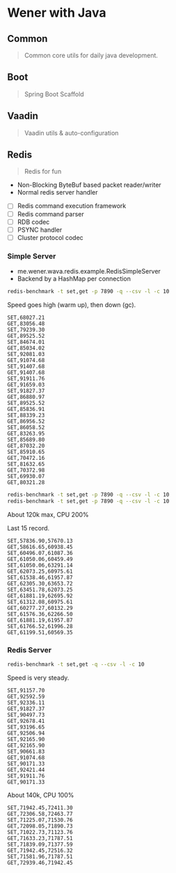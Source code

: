 # Wener with Java

## Common

> Common core utils for daily java development.

## Boot

> Spring Boot Scaffold

## Vaadin

> Vaadin utils & auto-configuration

## Redis

> Redis for fun

* Non-Blocking ByteBuf based packet reader/writer
* Normal redis server handler
* [ ] Redis command execution framework
* [ ] Redis command parser
* [ ] RDB codec
* [ ] PSYNC handler
* [ ] Cluster protocol codec

### Simple Server
* me.wener.wava.redis.example.RedisSimpleServer
* Backend by a HashMap per connection

```bash
redis-benchmark -t set,get -p 7890 -q --csv -l -c 10
```

Speed goes high (warm up), then down (gc).

```csv
SET,68027.21
GET,83056.48
SET,79239.30
GET,89525.52
SET,84674.01
GET,85034.02
SET,92081.03
GET,91074.68
SET,91407.68
GET,91407.68
SET,91911.76
GET,91659.03
SET,91827.37
GET,86880.97
SET,89525.52
GET,85836.91
SET,88339.23
GET,86956.52
SET,86058.52
GET,83263.95
SET,85689.80
GET,87032.20
SET,85910.65
GET,70472.16
SET,81632.65
GET,70372.98
SET,69930.07
GET,80321.28
```

```bash
redis-benchmark -t set,get -p 7890 -q --csv -l -c 10
redis-benchmark -t set,get -p 7890 -q --csv -l -c 10
```

About 120k max, CPU 200%

Last 15 record.

```csv
SET,57836.90,57670.13
GET,58616.65,60938.45
SET,60496.07,61087.36
GET,61050.06,60459.49
SET,61050.06,63291.14
GET,62073.25,60975.61
SET,61538.46,61957.87
GET,62305.30,63653.72
SET,63451.78,62073.25
GET,61881.19,62695.92
SET,61312.08,60975.61
GET,60277.27,60132.29
SET,61576.36,62266.50
GET,61881.19,61957.87
SET,61766.52,61996.28
GET,61199.51,60569.35
```

### Redis Server

```bash
redis-benchmark -t set,get -q --csv -l -c 10
```

Speed is very steady.

```csv
SET,91157.70
GET,92592.59
SET,92336.11
GET,91827.37
SET,90497.73
GET,92678.41
SET,93196.65
GET,92506.94
SET,92165.90
GET,92165.90
SET,90661.83
GET,91074.68
SET,90171.33
GET,92421.44
SET,91911.76
GET,90171.33
```

About 140k, CPU 100%

```csv
SET,71942.45,72411.30
GET,72306.58,72463.77
SET,71225.07,71530.76
GET,72098.05,71890.73
SET,71022.73,71123.76
GET,71633.23,71787.51
SET,71839.09,71377.59
GET,71942.45,72516.32
SET,71581.96,71787.51
GET,72939.46,71942.45
```

